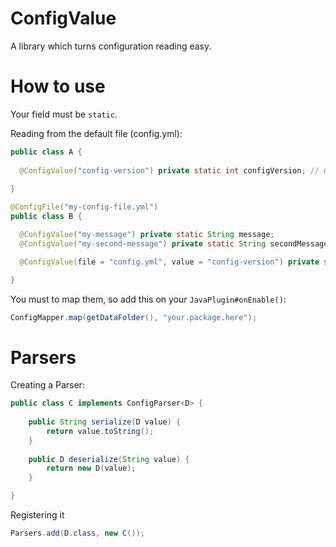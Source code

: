 # ConfigValue
A library which turns configuration reading easy.

# How to use

Your field must be `static`.

Reading from the default file (config.yml):

```java
public class A {
  
  @ConfigValue("config-version") private static int configVersion; // Once you map it, that's gonna be the config-version value.
  
}
```

```java
@ConfigFile("my-config-file.yml")
public class B {

  @ConfigValue("my-message") private static String message;
  @ConfigValue("my-second-message") private static String secondMessage;

  @ConfigValue(file = "config.yml", value = "config-version") private static int configVersion;

}
```

You must to map them, so add this on your `JavaPlugin#onEnable()`:

```java
ConfigMapper.map(getDataFolder(), "your.package.here");
```

# Parsers

Creating a Parser:
```java
public class C implements ConfigParser<D> {
    
    public String serialize(D value) {
        return value.toString();
    }
    
    public D deserialize(String value) {
        return new D(value);
    }

}
```

Registering it

```java
Parsers.add(D.class, new C());
```

